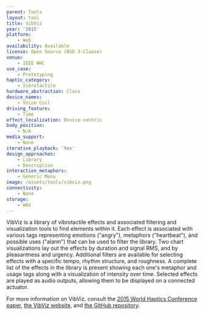 ```yaml
---
parent: Tools
layout: tool
title: VibViz
year: '2015'
platform:
    - Web
availability: Available
license: Open Source (BSD 3-Clause)
venue:
    - IEEE WHC
use_case:
    - Prototyping
haptic_category:
    - Vibrotactile
hardware_abstraction: Class
device_names:
    - Voice Coil
driving_feature:
    - Time
effect_localization: Device-centric
body_position:
    - N/A
media_support:
    - None
iterative_playback: 'Yes'
design_approaches:
    - Library
    - Description
interaction_metaphors:
    - Generic Menu
image: /assets/tools/vibviz.png
connectivity:
    - None
storage:
    - WAV
---
```

VibViz is a library of vibrotactile effects and associated filtering and visualization tools to find elements within it.
Each effect is associated with various tags representing emotions ("angry"), metaphors ("heartbeat"), and possible uses ("alarm") that can be used to filter the library.
Two chart visualizations lay out the effects by duration and signal RMS, and by pleasantness and urgency.
Additional filters are available for selecting effects with a specific tempo, rhythm structure, and roughness.
A complete list of the effects in the library is present showing each one's metaphor and usage tags along with a visualization of intensity over time.
Selected effects are played as audio outputs, allowing them to be displayed on a connected actuator.

For more information on VibViz, consult the [2015 World Haptics Conference paper](https://doi.org/10.1109/WHC.2015.7177722),
[the VibViz website](https://www.cs.ubc.ca/~seifi/VibViz/main.html),
and [the GitHub repository](https://github.com/hastiseifi/VibViz---Open-Source).
